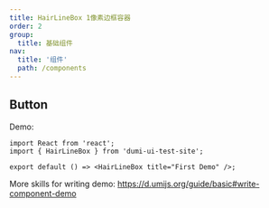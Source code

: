 ```yaml
---
title: HairLineBox 1像素边框容器
order: 2
group:
  title: 基础组件
nav:
  title: '组件'
  path: /components
---
```


## Button

Demo:

```tsx
import React from 'react';
import { HairLineBox } from 'dumi-ui-test-site';

export default () => <HairLineBox title="First Demo" />;
```

More skills for writing demo: https://d.umijs.org/guide/basic#write-component-demo
